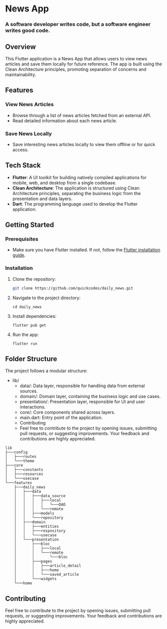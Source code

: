 # News App

### A software developer writes code, but a software engineer writes good code.

## Overview

This Flutter application is a News App that allows users to view news articles and save them locally for future reference. The app is built using the Clean Architecture principles, promoting separation of concerns and maintainability.

## Features

### View News Articles
- Browse through a list of news articles fetched from an external API.
- Read detailed information about each news article.

### Save News Locally
- Save interesting news articles locally to view them offline or for quick access.

## Tech Stack

- **Flutter**: A UI toolkit for building natively compiled applications for mobile, web, and desktop from a single codebase.
- **Clean Architecture**: The application is structured using Clean Architecture principles, separating the business logic from the presentation and data layers.
- **Dart**: The programming language used to develop the Flutter application.

## Getting Started

### Prerequisites

- Make sure you have Flutter installed. If not, follow the [Flutter installation guide](https://flutter.dev/docs/get-started/install).

### Installation

1. Clone the repository:
   ```bash
   git clone https://github.com/quickcodes/daily_news.git
   ```
2. Navigate to the project directory:
   ```
   cd daily_news
   ```
3. Install dependencies:
   ```
   flutter pub get
   ```
4. Run the app:
   ```
   flutter run    
   ```

## Folder Structure
The project follows a modular structure:

- lib/
    - data/: Data layer, responsible for handling data from external sources.
    - domain/: Domain layer, containing the business logic and use cases.
    - presentation/: Presentation layer, responsible for UI and user interactions.
    - core/: Core components shared across layers.
    - main.dart: Entry point of the application.
    - Contributing
    - Feel free to contribute to the project by opening issues, submitting pull requests, or suggesting improvements. Your feedback and contributions are highly appreciated.

```
lib
├───config
│   ├───routes
│   └───theme
├───core
│   ├───constants
│   ├───resources
│   └───usecase
└───features
    ├───daily_news
    │   ├───data
    │   │   ├───data_source
    │   │   │   ├───local
    │   │   │   │   └───DAO
    │   │   │   └───remote
    │   │   ├───models
    │   │   └───repository
    │   ├───domain
    │   │   ├───entities
    │   │   ├───respository
    │   │   └───usecase
    │   └───presentation
    │       ├───bloc
    │       │   ├───local
    │       │   └───remote
    │       │       └───bloc
    │       ├───pages
    │       │   ├───article_detail
    │       │   ├───home
    │       │   └───saved_article
    │       └───widgets
    └───home
```

## Contributing
Feel free to contribute to the project by opening issues, submitting pull requests, or suggesting improvements. Your feedback and contributions are highly appreciated.

<!-- ### License
##### This project is licensed under the MIT License.

Remember to customize this template according to your project's specific details, such as project structure, repository links, and additional information. -->

